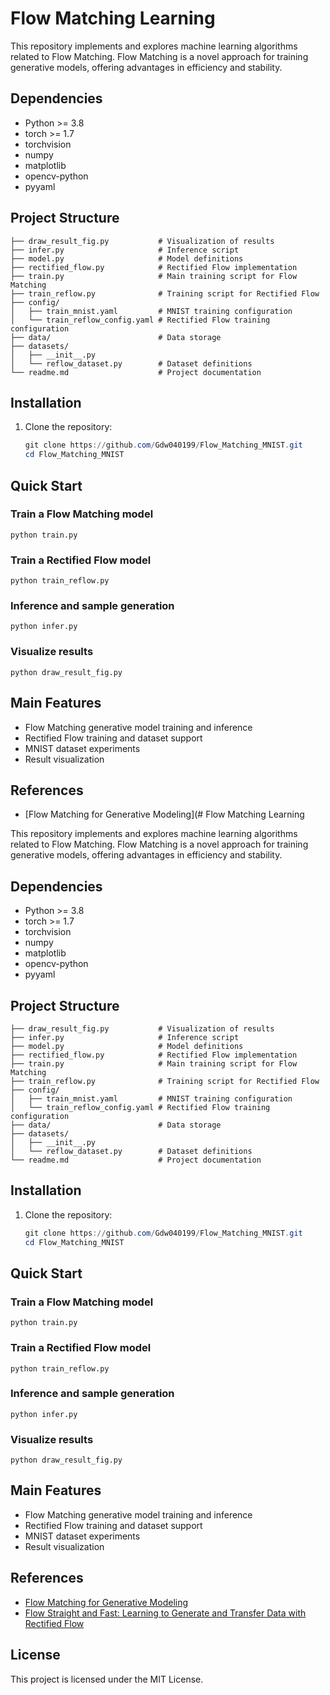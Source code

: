# Flow Matching Learning

This repository implements and explores machine learning algorithms related to Flow Matching. Flow Matching is a novel approach for training generative models, offering advantages in efficiency and stability.

## Dependencies

- Python >= 3.8
- torch >= 1.7
- torchvision
- numpy
- matplotlib
- opencv-python
- pyyaml

## Project Structure

```
├── draw_result_fig.py           # Visualization of results
├── infer.py                     # Inference script
├── model.py                     # Model definitions
├── rectified_flow.py            # Rectified Flow implementation
├── train.py                     # Main training script for Flow Matching
├── train_reflow.py              # Training script for Rectified Flow
├── config/
│   ├── train_mnist.yaml         # MNIST training configuration
│   └── train_reflow_config.yaml # Rectified Flow training configuration
├── data/                        # Data storage
├── datasets/
│   ├── __init__.py
│   └── reflow_dataset.py        # Dataset definitions
└── readme.md                    # Project documentation
```

## Installation

1. Clone the repository:
   ```powershell
   git clone https://github.com/Gdw040199/Flow_Matching_MNIST.git
   cd Flow_Matching_MNIST
   ```

## Quick Start

### Train a Flow Matching model

```
python train.py 
```

### Train a Rectified Flow model

```
python train_reflow.py 
```

### Inference and sample generation

```
python infer.py 
```

### Visualize results

```
python draw_result_fig.py
```

## Main Features

- Flow Matching generative model training and inference
- Rectified Flow training and dataset support
- MNIST dataset experiments
- Result visualization

## References

- [Flow Matching for Generative Modeling](# Flow Matching Learning

This repository implements and explores machine learning algorithms related to Flow Matching. Flow Matching is a novel approach for training generative models, offering advantages in efficiency and stability.

## Dependencies

- Python >= 3.8
- torch >= 1.7
- torchvision
- numpy
- matplotlib
- opencv-python
- pyyaml

## Project Structure

```
├── draw_result_fig.py           # Visualization of results
├── infer.py                     # Inference script
├── model.py                     # Model definitions
├── rectified_flow.py            # Rectified Flow implementation
├── train.py                     # Main training script for Flow Matching
├── train_reflow.py              # Training script for Rectified Flow
├── config/
│   ├── train_mnist.yaml         # MNIST training configuration
│   └── train_reflow_config.yaml # Rectified Flow training configuration
├── data/                        # Data storage
├── datasets/
│   ├── __init__.py
│   └── reflow_dataset.py        # Dataset definitions
└── readme.md                    # Project documentation
```

## Installation

1. Clone the repository:
   ```powershell
   git clone https://github.com/Gdw040199/Flow_Matching_MNIST.git
   cd Flow_Matching_MNIST
   ```

## Quick Start

### Train a Flow Matching model

```
python train.py 
```

### Train a Rectified Flow model

```
python train_reflow.py 
```

### Inference and sample generation

```
python infer.py 
```

### Visualize results

```
python draw_result_fig.py
```

## Main Features

- Flow Matching generative model training and inference
- Rectified Flow training and dataset support
- MNIST dataset experiments
- Result visualization

## References

- [Flow Matching for Generative Modeling](https://arxiv.org/abs/2306.00941)
- [Flow Straight and Fast: Learning to Generate and Transfer Data with Rectified Flow](https://arxiv.org/abs/2209.03003)

## License

This project is licensed under the MIT License.
